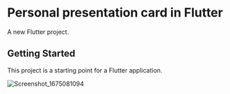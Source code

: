 # Personal presentation card in Flutter

A new Flutter project.

## Getting Started

This project is a starting point for a Flutter application.

![Screenshot_1675081094](https://user-images.githubusercontent.com/37807677/215474689-5583dabd-ce66-4690-bd9d-5f7361f91fae.png)
